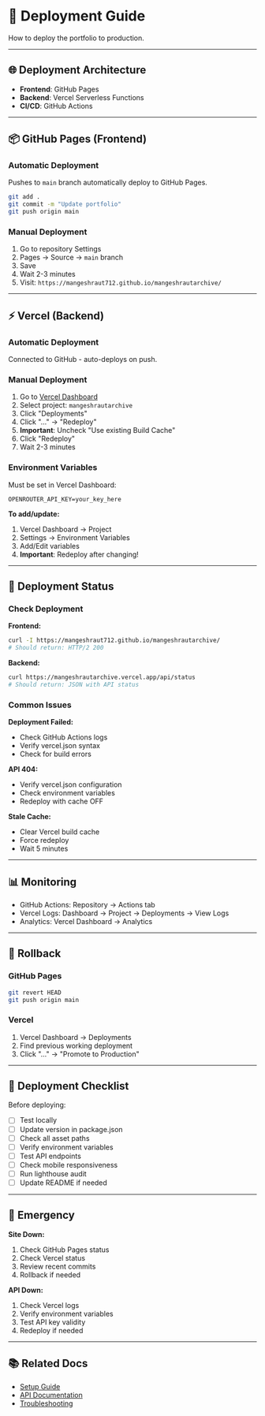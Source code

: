 # 🚀 Deployment Guide

How to deploy the portfolio to production.

---

## 🌐 Deployment Architecture

- **Frontend**: GitHub Pages
- **Backend**: Vercel Serverless Functions
- **CI/CD**: GitHub Actions

---

## 📦 GitHub Pages (Frontend)

### Automatic Deployment

Pushes to `main` branch automatically deploy to GitHub Pages.

```bash
git add .
git commit -m "Update portfolio"
git push origin main
```

### Manual Deployment

1. Go to repository Settings
2. Pages → Source → `main` branch
3. Save
4. Wait 2-3 minutes
5. Visit: `https://mangeshraut712.github.io/mangeshrautarchive/`

---

## ⚡ Vercel (Backend)

### Automatic Deployment

Connected to GitHub - auto-deploys on push.

### Manual Deployment

1. Go to [Vercel Dashboard](https://vercel.com/dashboard)
2. Select project: `mangeshrautarchive`
3. Click "Deployments"
4. Click "..." → "Redeploy"
5. **Important**: Uncheck "Use existing Build Cache"
6. Click "Redeploy"
7. Wait 2-3 minutes

### Environment Variables

Must be set in Vercel Dashboard:

```env
OPENROUTER_API_KEY=your_key_here
```

**To add/update:**
1. Vercel Dashboard → Project
2. Settings → Environment Variables
3. Add/Edit variables
4. **Important**: Redeploy after changing!

---

## 🔄 Deployment Status

### Check Deployment

**Frontend:**
```bash
curl -I https://mangeshraut712.github.io/mangeshrautarchive/
# Should return: HTTP/2 200
```

**Backend:**
```bash
curl https://mangeshrautarchive.vercel.app/api/status
# Should return: JSON with API status
```

### Common Issues

**Deployment Failed:**
- Check GitHub Actions logs
- Verify vercel.json syntax
- Check for build errors

**API 404:**
- Verify vercel.json configuration
- Check environment variables
- Redeploy with cache OFF

**Stale Cache:**
- Clear Vercel build cache
- Force redeploy
- Wait 5 minutes

---

## 📊 Monitoring

- GitHub Actions: Repository → Actions tab
- Vercel Logs: Dashboard → Project → Deployments → View Logs
- Analytics: Vercel Dashboard → Analytics

---

## 🔧 Rollback

### GitHub Pages

```bash
git revert HEAD
git push origin main
```

### Vercel

1. Vercel Dashboard → Deployments
2. Find previous working deployment
3. Click "..." → "Promote to Production"

---

## 📝 Deployment Checklist

Before deploying:

- [ ] Test locally
- [ ] Update version in package.json
- [ ] Check all asset paths
- [ ] Verify environment variables
- [ ] Test API endpoints
- [ ] Check mobile responsiveness
- [ ] Run lighthouse audit
- [ ] Update README if needed

---

## 🚨 Emergency

**Site Down:**
1. Check GitHub Pages status
2. Check Vercel status
3. Review recent commits
4. Rollback if needed

**API Down:**
1. Check Vercel logs
2. Verify environment variables
3. Test API key validity
4. Redeploy if needed

---

## 📚 Related Docs

- [Setup Guide](../setup/)
- [API Documentation](../api/)
- [Troubleshooting](../guides/)
